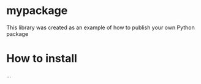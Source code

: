 # mypackage
This library was created as an example of how to publish your own Python package

#   How to install
...